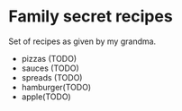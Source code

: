 # Family secret recipes

Set of recipes as given by my grandma.

* pizzas (TODO)
* sauces (TODO)
* spreads (TODO)
* hamburger(TODO)
* apple(TODO)


